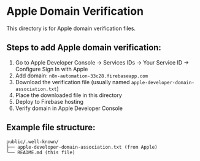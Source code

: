 # Apple Domain Verification

This directory is for Apple domain verification files.

## Steps to add Apple domain verification:

1. Go to Apple Developer Console → Services IDs → Your Service ID → Configure Sign In with Apple
2. Add domain: `n8n-automation-33c28.firebaseapp.com`
3. Download the verification file (usually named `apple-developer-domain-association.txt`)
4. Place the downloaded file in this directory
5. Deploy to Firebase hosting
6. Verify domain in Apple Developer Console

## Example file structure:
```
public/.well-known/
├── apple-developer-domain-association.txt (from Apple)
└── README.md (this file)
```